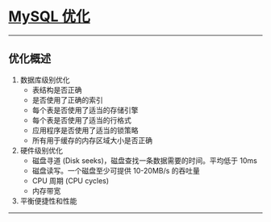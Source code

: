 # [MySQL 优化](https://dev.mysql.com/doc/refman/8.2/en/optimize-overview.html)

---
## 优化概述
1. 数据库级别优化
    - 表结构是否正确
    - 是否使用了正确的索引
    - 每个表是否使用了适当的存储引擎
    - 每个表是否使用了适当的行格式
    - 应用程序是否使用了适当的锁策略
    - 所有用于缓存的内存区域大小是否正确
2. 硬件级别优化
    - 磁盘寻道 (Disk seeks)，磁盘查找一条数据需要的时间。平均低于 10ms
    - 磁盘读写。一个磁盘至少可提供 10-20MB/s 的吞吐量
    - CPU 周期 (CPU cycles)
    - 内存带宽
3. 平衡便捷性和性能
---
